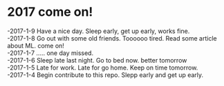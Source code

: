 # 2017 come on!

-2017-1-9 Have a nice day. Sleep early, get up early, works fine.   
-2017-1-8 Go out with some old friends. Toooooo tired. Read some article about ML. come on!     
-2017-1-7 ..... one day missed.   
-2017-1-6 Sleep late last night. Go to bed now. better tomorrow  
-2017-1-5 Late for work. Late for go home. Keep on time tomorrow.    
-2017-1-4 Begin contribute to this repo. Slepp early and get up early.   
